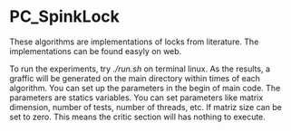 # PC_SpinkLock

These algorithms are implementations of locks from literature.
The implementations can be found easyly on web.

To run the experiments, try *./run.sh* on terminal linux.
As the results, a graffic will be generated on the main directory within times of each algorithm.
You can set up the parameters in the begin of main code.
The parameters are statics variables.
You can set parameters like matrix dimension, number of tests, number of threads, etc.
If matriz size can be set to zero. This means the critic section will has nothing to execute.
